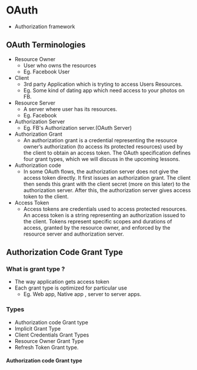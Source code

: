 # OAuth
- Authorization framework


## OAuth Terminologies
- Resource Owner
  - User who owns the resources
  - Eg. Facebook User
- Client
  - 3rd party Application which is  tryting to access Users Resources.
  - Eg. Some kind of dating app which need access to your photos on FB.
- Resource Server
  - A server where user has its resources.
  - Eg. Facebook
- Authorization Server
  - Eg. FB's Authorization server.(OAuth Server) 
- Authorization Grant
  - An authorization grant is a credential representing the resource owner’s authorization (to access its protected resources) used by the client to obtain an access token. The OAuth specification defines four grant types, which we will discuss in the upcoming lessons.  
- Authorization code
  -  In some OAuth flows, the authorization server does not give the access token directly. It first issues an authorization grant. The client then sends this grant with the client secret (more on this later) to the authorization server. After this, the authorization server gives access token to the client. 
- Access Token
  - Access tokens are credentials used to access protected resources. An access token is a string representing an authorization issued to the client. Tokens represent specific scopes and durations of access, granted by the resource owner, and enforced by the resource server and authorization server. 

## Authorization Code Grant Type
### What is grant type ?
- The way application gets access token
- Each grant type is optimized for particular use
  - Eg. Web app, Native app , server to server apps.
### Types
- Authorization code Grant type
- Implicit Grant Type
- Client Credentials Grant Types
- Resource Owner Grant Type
- Refresh Token Grant type.
#### Authorization code Grant type
